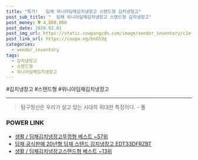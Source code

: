```yaml
--- 
title: "특가!   딤채 위니아딤채김치냉장고 스탠드형 김치냉장고" 
post_sub_title: "  딤채 위니아딤채김치냉장고 스탠드형 김치냉장고" 
post_money: ₩ 4,800,000 
post_date: 2020.02.01 
post_img_url: https://static.coupangcdn.com/image/vendor_inventory/c1ef/2e25c7c7b32f0c69c5288bb1c1b386ae6879870bd652863ebd41e3e0e3db.jpg 
post_link_url: https://coupa.ng/bnO53q 
categories: 
  - vendor_inventory 
tags: 
  - 김치냉장고 
  - 스탠드형 
  - 위니아딤채김치냉장고 
--- 
```

  #김치냉장고 #스탠드형 #위니아딤채김치냉장고 
<hr> 

> 탐구정신은 우리가 살고 있는 시대의 위대한 특징이다. - 풀 


### POWER LINK

* <a href="https://blog.naver.com/santokki14/221785381633" target="_blank">생활 / 딤채김치냉장고뚜껑형 베스트 ~57위</a>
* <a href="https://blog.naver.com/sakai111/221785620314" target="_blank">딤채 공식판매 20년형 딤채 스탠드 김치냉장고 EDT33DFRZBT</a>
* <a href="https://blog.naver.com/santokki14/221792428746" target="_blank">생활 / 딤채김치냉장고스탠드형 베스트 ~13위</a>
